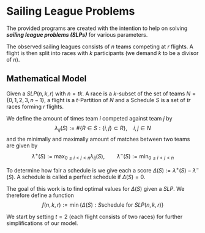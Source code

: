 # Sailing League Problems

The provided programs are created with the intention to help on solving ***sailing league problems (SLPs)*** for various 
parameters.  

The observed sailing leagues consists of $n$ teams competing at $r$ flights. A flight is then split into races with 
$k$ participants (we demand $k$ to be a divisor of $n$). 

## Mathematical Model
Given a $SLP(n,k,r)$ with $n=tk$. A race is a $k$-subset of the set of teams $N=\{0,1,2,3,n-1\}$, a flight is a 
$t$-Partition of $N$ and a Schedule $S$ is a set of $tr$ races forming $r$ flights.  

We define the amount of times team $i$ competed against team $j$ by  
$$\lambda_{ij}(S) := \#\{R\in S : \{i,j\}\subset R\}, \quad i,j\in N$$
and the minimally and maximally amount of matches between two teams are given by
$$\lambda^+(S) := \max_{0\leq i < j < n} \lambda_{ij}(S), \qquad \lambda^-(S) := \min_{0\leq i < j < n}$$

To determine how fair a schedule is we give each a score $\Delta(S):=\lambda^+(S)-\lambda^-(S)$. A schedule is 
called a perfect schedule if $\Delta(S) = 0$. 

The goal of this work is to find optimal values for $\Delta(S)$ given a $SLP$. We therefore define a function
$$f(n,k,r) := \min\{\Delta(S) : S \text{schedule for } SLP(n,k,r)\}$$

We start by setting $t=2$ (each flight consists of two races) for further simplifications of our model.